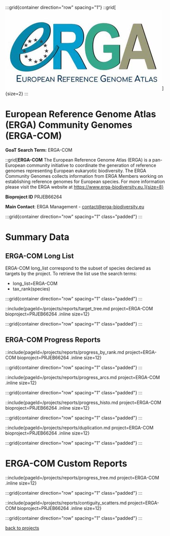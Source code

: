 :::grid{container direction="row" spacing="1"}
::grid[![GoaT](/static/images/ERGA_logo_rect.jpg)]{size=2}
:::

# European Reference Genome Atlas (ERGA) Community Genomes (ERGA-COM)


**GoaT Search Term:** ERGA-COM

::grid[**ERGA-COM** The European Reference Genome Atlas (ERGA)  is a pan-European community initiative to coordinate the generation of reference genomes representing European eukaryotic biodiversity. The ERGA Community Genomes collects information from ERGA Members working on establishing reference genomes for European species. For more information please visit the ERGA website at https://www.erga-biodiversity.eu.]{size=8}

**Bioproject ID** PRJEB66264

**Main Contact**: ERGA Management - contact@erga-biodiversity.eu 

:::grid{container direction="row" spacing="1" class="padded"}
:::

# Summary Data

## ERGA-COM Long List

ERGA-COM long_list correspond to the subset of species declared as targets by the project. To retrieve the list use the search terms:

- long_list=ERGA-COM
- tax_rank(species)

:::grid{container direction="row" spacing="1" class="padded"}
:::

::include{pageId=/projects/reports/target_tree.md project=ERGA-COM bioproject=PRJEB66264 .inline size=12}

:::grid{container direction="row" spacing="1" class="padded"}
:::

## ERGA-COM Progress Reports

::include{pageId=/projects/reports/progress_by_rank.md project=ERGA-COM bioproject=PRJEB66264 .inline size=12}

:::grid{container direction="row" spacing="1" class="padded"}
:::

::include{pageId=/projects/reports/progress_arcs.md project=ERGA-COM .inline size=12}

:::grid{container direction="row" spacing="1" class="padded"}
:::

::include{pageId=/projects/reports/progress_histo.md project=ERGA-COM bioproject=PRJEB66264 .inline size=12}

:::grid{container direction="row" spacing="1" class="padded"}
:::

::include{pageId=/projects/reports/duplication.md project=ERGA-COM bioproject=PRJEB66264 .inline size=12}

:::grid{container direction="row" spacing="1" class="padded"}
:::

# ERGA-COM Custom Reports

::include{pageId=/projects/reports/progress_tree.md project=ERGA-COM .inline size=12}

:::grid{container direction="row" spacing="1" class="padded"}
:::

::include{pageId=/projects/reports/contiguity_scatters.md project=ERGA-COM bioproject=PRJEB66264 .inline size=12}

:::grid{container direction="row" spacing="1" class="padded"}
:::

[back to projects](/projects)
